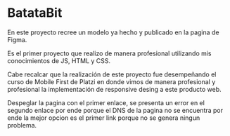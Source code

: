 # BatataBit
En este proyecto recree un modelo ya hecho y publicado en la pagina de Figma.

Es el primer proyecto que realizo de manera profesional utilizando mis conocimientos de JS, HTML y CSS. 

Cabe recalcar que la realización de este proyecto fue desempeñando el curso de Mobile First de Platzi en donde vimos de manera profesional y profesional la implementación de responsive desing a este producto web.

Despeglar la pagina con el primer enlace, se presenta un error en el segundo enlace por ende porque el DNS de la pagina no se encuentra por ende la mejor opcion es el primer link porque no se genera ningun problema.
